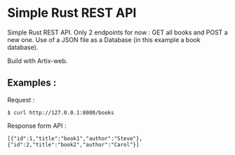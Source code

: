# Simple Rust REST API 

Simple Rust REST API. Only 2 endpoints for now : GET all books and POST a new one. Use of a JSON file as a Database (in this example a book database).

Build with Artix-web.

## Examples : 

Request :
```
$ curl http://127.0.0.1:8080/books
```
Response form API :
```
[{"id":1,"title":"book1","author":"Steve"},{"id":2,"title":"book2","author":"Carol"}]
```

